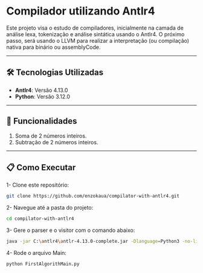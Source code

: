 # Compilador utilizando Antlr4

Este projeto visa o estudo de compiladores, inicialmente na camada de análise lexa, tokenização e análise sintática usando o Antlr4. O próximo passo, será usando o LLVM para realizar a interpretação (ou compilação) nativa para binário ou assemblyCode. 

---

## 🛠️ Tecnologias Utilizadas

- **Antlr4**: Versão 4.13.0
- **Python**: Versão 3.12.0
---

## 🚀 Funcionalidades

1. Soma de 2 números inteiros.
2. Subtração de 2 números inteiros.

---

## 📋 Como Executar
1- Clone este repositório:
```bash
git clone https://github.com/enzokaua/compilator-with-antlr4.git
```

2- Navegue até a pasta do projeto:
```bash
cd compilator-with-antlr4
```

3- Gere o parser e o visitor com o comando abaixo:
```bash
java -jar C:\antlr4\antlr-4.13.0-complete.jar -Dlanguage=Python3 -no-listener -visitor Algorithm2.g4
```

4- Rode o arquivo Main:
```bash
python FirstAlgorithMain.py
```

